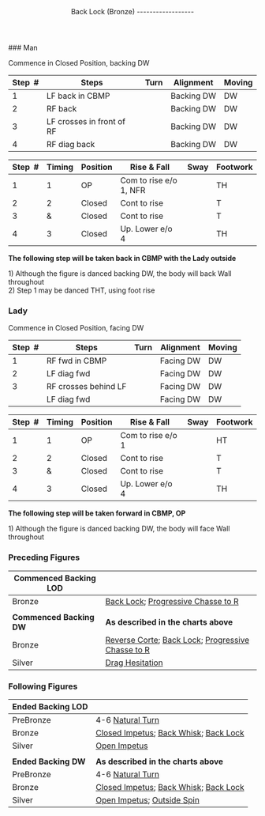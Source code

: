 <header>Back Lock (Bronze)
------------------

 </header>### Man

Commence in Closed Position, backing DW

 | **Step<span style="color:white">\_</span>\#** | **Steps** | **Turn** | **Alignment** | **Moving** |
|---|---|---|---|---|
| 1 | LF back in CBMP |  | Backing DW | DW |
| 2 | RF back |  | Backing DW | DW |
| 3 | LF crosses in front of RF |  | Backing DW | DW |
| 4 | RF diag back |  | Backing DW | DW |

 | **Step<span style="color:white">\_</span>\#** | **Timing** | **Position** | **Rise &amp; Fall** | **Sway** | **Footwork** |
|---|---|---|---|---|---|
| 1 | 1 | OP | Com to rise e/o 1, NFR |  | TH |
| 2 | 2 | Closed | Cont to rise |  | T |
| 3 | &amp; | Closed | Cont to rise |  | T |
| 4 | 3 | Closed | Up. Lower e/o 4 |  | TH |

**The following step will be taken back in CBMP with the Lady outside**

1\) Although the figure is danced backing DW, the body will back Wall throughout  
 2) Step 1 may be danced THT, using foot rise

### Lady

Commence in Closed Position, facing DW

 | **Step<span style="color:white">\_</span>\#** | **Steps** | **Turn** | **Alignment** | **Moving** |
|---|---|---|---|---|
| 1 | RF fwd in CBMP |  | Facing DW | DW |
| 2 | LF diag fwd |  | Facing DW | DW |
| 3 | RF crosses behind LF |  | Facing DW | DW |
|  | LF diag fwd |  | Facing DW | DW |

 | **Step<span style="color:white">\_</span>\#** | **Timing** | **Position** | **Rise &amp; Fall** | **Sway** | **Footwork** |
|---|---|---|---|---|---|
| 1 | 1 | OP | Com to rise e/o 1 |  | HT |
| 2 | 2 | Closed | Cont to rise |  | T |
| 3 | &amp; | Closed | Cont to rise |  | T |
| 4 | 3 | Closed | Up. Lower e/o 4 |  | TH |

**The following step will be taken forward in CBMP, OP**

1\) Although the figure is danced backing DW, the body will face Wall throughout

### Preceding Figures

 | **Commenced Backing LOD** |  |
|---|---|
| Bronze | [Back Lock](back_lock.md); [Progressive Chasse to R](chasse_right.md) |
|  |  |
| **Commenced Backing DW** | **As described in the charts above** |
| Bronze | [Reverse Corte](reverse_corte.md); [Back Lock](back_lock.md); [Progressive Chasse to R](chasse_right.md) |
| Silver | [Drag Hesitation](drag_hesitation.md) |

### Following Figures

 | **Ended Backing LOD** |  |
|---|---|
| PreBronze | 4-6 [Natural Turn](natural_turn.md) |
| Bronze | [Closed Impetus](closed_impetus.md); [Back Whisk](back_whisk.md); [Back Lock](back_lock.md) |
| Silver | [Open Impetus](open_impetus.md) |
|  |  |
| **Ended Backing DW** | **As described in the charts above** |
| PreBronze | 4-6 [Natural Turn](natural_turn.md) |
| Bronze | [Closed Impetus](closed_impetus.md); [Back Whisk](back_whisk.md); [Back Lock](back_lock.md) |
| Silver | [Open Impetus](open_impetus.md); [Outside Spin](outside_spin.md) |
